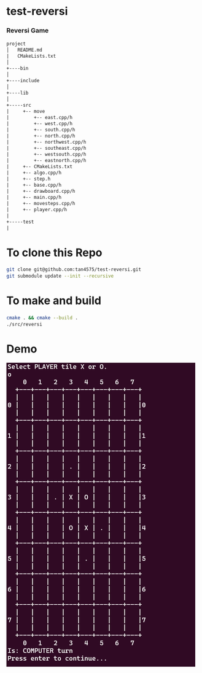 # test-reversi
### Reversi Game

```
project
│   README.md
|   CMakeLists.txt
│
+----bin
│
+----include
│
+----lib
│
+-----src
|     +-- move
|         +-- east.cpp/h
|         +-- west.cpp/h
|         +-- south.cpp/h
|         +-- north.cpp/h
|         +-- northwest.cpp/h
|         +-- southeast.cpp/h
|         +-- westsouth.cpp/h
|         +-- eastnorth.cpp/h
|     +-- CMakeLists.txt
|     +-- algo.cpp/h
|     +-- step.h
|     +-- base.cpp/h
|     +-- drawboard.cpp/h
|     +-- main.cpp/h
|     +-- movesteps.cpp/h
|     +-- player.cpp/h
|
+-----test
|
```

# To clone this Repo
```bash
git clone git@github.com:tan4575/test-reversi.git
git submodule update --init --recursive
```

# To make and build
```bash
cmake . && cmake --build .
./src/reversi
```
# Demo
![image](doc/demo.PNG)
